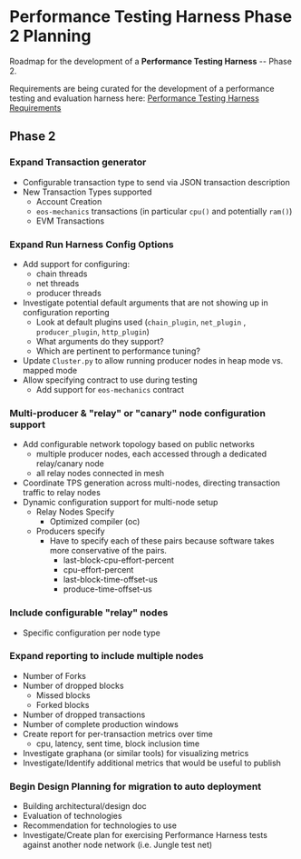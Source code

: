 # Performance Testing Harness Phase 2 Planning

Roadmap for the development of a **Performance Testing Harness** -- Phase 2.

Requirements are being curated for the development of a performance testing and evaluation harness here: [Performance Testing Harness Requirements](https://github.com/eosnetworkfoundation/product/tree/main/performance-harness/proposals)


## Phase 2


### Expand Transaction generator

-   Configurable transaction type to send via JSON transaction description
-   New Transaction Types supported
    -   Account Creation
    -   `eos-mechanics` transactions (in particular `cpu()` and potentially `ram()`)
    -   EVM Transactions

### Expand Run Harness Config Options

-   Add support for configuring:
    -   chain threads
    -   net threads
    -   producer threads
-   Investigate potential default arguments that are not showing up in configuration reporting
    -   Look at default plugins used (`chain_plugin`, `net_plugin` , `producer_plugin`, `http_plugin`)
    -   What arguments do they support?
    -   Which are pertinent to performance tuning?
-   Update `Cluster.py` to allow running producer nodes in heap mode vs. mapped mode
-   Allow specifying contract to use during testing
    -   Add support for `eos-mechanics` contract

### Multi-producer & "relay" or "canary" node configuration support

-   Add configurable network topology based on public networks
    -   multiple producer nodes, each accessed through a dedicated relay/canary node
    -   all relay nodes connected in mesh
-   Coordinate TPS generation across multi-nodes, directing transaction traffic to relay nodes
-   Dynamic configuration support for multi-node setup
    -   Relay Nodes Specify
        -   Optimized compiler (oc)
    -   Producers specify
        -   Have to specify each of these pairs because software takes more conservative of the pairs.
            -   last-block-cpu-effort-percent
            -   cpu-effort-percent
            -   last-block-time-offset-us
            -   produce-time-offset-us

### Include configurable "relay" nodes

-   Specific configuration per node type

### Expand reporting to include multiple nodes

-   Number of Forks
-   Number of dropped blocks
    -   Missed blocks
    -   Forked blocks
-   Number of dropped transactions
-   Number of complete production windows
-   Create report for per-transaction metrics over time
    -   cpu, latency, sent time, block inclusion time
-   Investigate graphana (or similar tools) for visualizing metrics
-   Investigate/Identify additional metrics that would be useful to publish

### Begin Design Planning for migration to auto deployment

-   Building architectural/design doc
-   Evaluation of technologies
-   Recommendation for technologies to use
-   Investigate/Create plan for exercising Performance Harness tests against another node network (i.e. Jungle test net)
